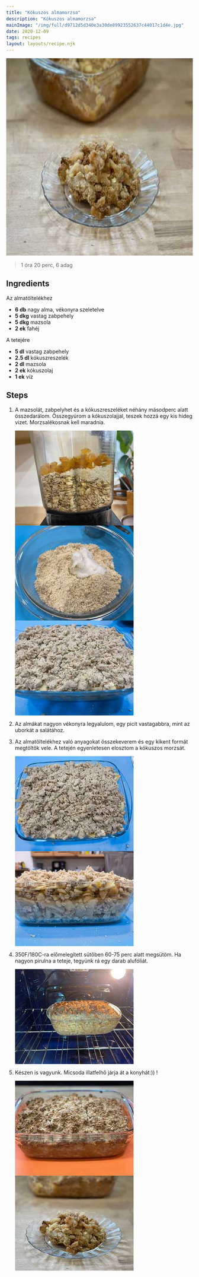```yaml
---
title: "Kókuszos almamorzsa"
description: "Kókuszos almamorzsa"
mainImage: "/img/full/d9712d5d340e3a30de89923552637c44017c1d4e.jpg"
date: 2020-12-09
tags: recipes
layout: layouts/recipe.njk
---
```

                            
<p align="center"><a href="https://cookpad.com/hu/receptek/14199918-kokuszos-almamorzsa" rel="Recipe source page"><img width="751" height="532" src="/img/full/d9712d5d340e3a30de89923552637c44017c1d4e.jpg"/></a></p>

> 1 óra 20 perc, 6 adag 

## Ingredients

Az almatöltelékhez
* **6 db** nagy alma, vékonyra szeletelve
* **5 dkg** vastag zabpehely
* **5 dkg** mazsola
* **2 ek** fahéj

A tetejére
* **5 dl** vastag zabpehely
* **2.5 dl** kókuszreszelék
* **2 dl** mazsola
* **2 ek** kókuszolaj
* **1 ek** víz

## Steps

1. A mazsolát, zabpelyhet és a kókuszreszeléket néhány másodperc alatt összedarálom. Összegyúrom a kókuszolajjal, teszek hozzá egy kis hideg vizet. Morzsalékosnak kell maradnia.
 
    <p><img width="320" height="256" align="left" src="/img/full/4d343259b33ff6f08a9842352e1fe0bed08d2cc3.jpg"/></p><p><img width="320" height="256" align="left" src="/img/full/013899fcf124b2cc65424322be35b78d1b6039b1.jpg"/></p><p><img width="320" height="256" align="left" src="/img/full/13b448c5805a83f9af9b9436f7c6824325b0cb02.jpg"/></p><div style="clear: both"/>

2. Az almákat nagyon vékonyra legyalulom, egy picit vastagabbra, mint az uborkát a salátához.
 
    <div style="clear: both"/>

3. Az almatöltelékhez való anyagokat összekeverem és egy kikent formát megtöltök vele. A tetején egyenletesen elosztom a kókuszos morzsát.
 
    <p><img width="320" height="256" align="left" src="/img/full/8f0dd885c75d9d7ffbdb479b9ca9db14d4ccda48.jpg"/></p><p><img width="320" height="256" align="left" src="/img/full/e2f7584767e08bda334cc3e1718daacaebb5e1df.jpg"/></p><div style="clear: both"/>

4. 350F/180C-ra előmelegített sütőben 60-75 perc alatt megsütöm. Ha nagyon pirulna a teteje, tegyünk rá egy darab alufóliát.
 
    <p><img width="320" height="256" align="left" src="/img/full/cb4ed4999d628a29c5abf19dea0a2390052e94d6.jpg"/></p><div style="clear: both"/>

5. Készen is vagyunk. Micsoda illatfelhő járja át a konyhát:)) !
 
    <p><img width="320" height="256" align="left" src="/img/full/4337d0bf371f0bc61096d34125a1162624a2fd62.jpg"/></p><p><img width="320" height="256" align="left" src="/img/full/15f32d35a4c21a4cddcf4af2c3481eec83dee1fb.jpg"/></p><div style="clear: both"/>

